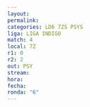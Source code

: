 ```yaml
---
layout: 
permalink: 
categories: LD6 7ZS PSYS
liga: LIGA INDIGO
match: 4
local: 7Z
r1: 0
r2: 2
out: PSY
stream: 
hora: 
fecha: 
ronda: "6"
---
```

